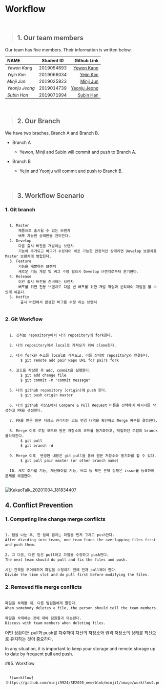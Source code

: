 # Workflow
<br/>

> ## 1. Our team members
Our team has five members. Their information is written below.<br/>
 
| NAME            | Student ID    | Github Link            |
|:----------------|:-------------:| ----------------------:|
| _Yewon Kang_    | 2019054693    | [Yewon Kang](https://github.com/yewonkang00)  |
| _Yejin Kim_     | 2019069034    | [Yejin Kim](https://github.com/yejin00)       |
| _Minji Jun_    | 2019025823    | [Minji Jun](https://github.com/minji9924)    |
| _Yeonju Jeong_  | 2019014739    | [Yeonju Jeong](https://github.com/yeonjujeong)|
| _Subin Han_     | 2019071994    | [Subin Han](https://github.com/hansususu)     | 

<br/>

> ## 2. Our Branch
We have two braches, Branch A and Branch B.

* Branch A
	* Yewon, Minji and Subin will commit and push to Branch A.

* Branch B
	* Yejin and Yeonju will commit and push to Branch B.
<br/>

> ## 3. Workflow Scenario

### 1. Git branch
  <pre><code>
  1. Master 
  &nbsp;&nbsp;&nbsp;&nbsp;제품으로 출시될 수 있는 브랜치
  &nbsp;&nbsp;&nbsp;&nbsp;배포 가능한 상태만을 관리한다.
  2. Develop 
  &nbsp;&nbsp;&nbsp;&nbsp;다음 출시 버전을 개발하는 브랜치
  &nbsp;&nbsp;&nbsp;&nbsp;기능이 추가되고 버그가 수정되어 배포 가능한 안정적인 상태라면 Develop 브랜치를 Master 브랜치에 병합한다.
  3. Feature 
  &nbsp;&nbsp;&nbsp;&nbsp;기능을 개발하는 브랜치
  &nbsp;&nbsp;&nbsp;&nbsp;새로운 기능 개발 및 버그 수정 필요시 Develop 브랜치로부터 분기한다. 
  4. Release 
  &nbsp;&nbsp;&nbsp;&nbsp;이번 출시 버전을 준비하는 브랜치
  &nbsp;&nbsp;&nbsp;&nbsp;배포를 위한 전용 브랜치로 다음 번 배포를 위한 개발 작업과 분리하여 개발을 할 수 있게 해준다.
  5. Hotfix 
  &nbsp;&nbsp;&nbsp;&nbsp; 출시 버전에서 발생한 버그를 수정 하는 브랜치
  </code></pre>

### 2. Git Workflow
  <pre><code>
  1. 깃허브 repository에서 나의 repository에 fork한다.
  
  2. 나의 repository에서 local로 가져오기 위해 clone한다.
  
  3. 내가 fork한 주소를 local로 가져오고, 이를 상대방 repository와 연결한다.
  &nbsp;&nbsp;&nbsp;&nbsp; $ git remote add pair Repo URL for pairs fork
  
  4. 코드를 작성한 후 add, commit을 실행한다.
  &nbsp;&nbsp;&nbsp;&nbsp; $ git add change file
   &nbsp;&nbsp;&nbsp;&nbsp;$ git commit -m "commit message"
   
  5. 나의 github repository (origin)에 push 한다. 
   &nbsp;&nbsp;&nbsp;&nbsp;$ git push origin master
   
  6. 나의 github 저장소에서 Compare & Pull Request 버튼을 선택하여 메시지를 작성하고 PR을 생성한다.

  7. PR을 받은 원본 저장소 관리자는 코드 변경 내역을 확인하고 Merge 여부를 결정한다.

  8. Merge 이후 로컬 코드와 원본 저장소의 코드를 동기화하고, 작업하던 로컬의 branck를삭제한다.
  &nbsp;&nbsp;&nbsp;&nbsp; $ git pull <remote_repo_name>
  &nbsp;&nbsp;&nbsp;&nbsp; $ git branch -d <branch_name>

  9. Merge 이후  변경된 내용은 git pull을 통해 원본 저장소와 동기화를 할 수 있다. 
  &nbsp;&nbsp;&nbsp;&nbsp; $ git pull pair master (or other branch name)

  10. 새로 추가할 기능, 개선해야할 기능, 버그 등 모든 문제 상황은 issue를 등록하여 문제를 해결한다. 
  </code></pre>
  ![KakaoTalk_20201004_181834407](https://user-images.githubusercontent.com/54140431/95012526-40ea4500-0674-11eb-8ac6-5a19fee3bf55.jpg)

## 4. Conflict Prevention

### 1. Competing line change merge conflicts
<pre><code>
1. 팀을 나눈 후, 한 팀이 겹치는 파일을 먼저 고치고 push한다.
After dividing into teams, one team fixes the overlapping files first and push them.

2. 그 다음, 다른 팀은 pull하고 파일을 수정하고 push한다.
The next team should do pull and fix the files and push.

시간 간격을 두어야하며 파일을 수정하기 전에 먼저 pull해야 한다.
Divide the time slot and do pull first before modifying the files.
</pre></code>

### 2. Removed file merge conflicts
<pre><code>
파일을 삭제할 때, 다른 팀원들에게 말한다.
When somebody deletes a file, the person should tell the team members.

파일을 삭제하는 것에 대해 팀원들과 의논한다.
Discuss with team members when deleting files.
</pre></code>

어떤 상황이든 pull과 push를 자주하여 자신의 저장소와 원격 저장소의 상태를 최신으로 유지하는 것이 중요하다.

In any situation, it is important to keep your storage and remote storage up to date by frequent pull and push.


##5. Workflow
<pre><code>
  ![workflow](https://github.com/minji9924/SE2020_new/blob/minji1/image/workflow2.png)
</code></pre>






